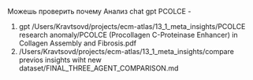 Можешь проверить почему Анализ chat gpt PCOLCE - 
1. gpt /Users/Kravtsovd/projects/ecm-atlas/13_1_meta_insights/PCOLCE research anomaly/PCOLCE (Procollagen C-Proteinase Enhancer) in Collagen Assembly and Fibrosis.pdf
2. /Users/Kravtsovd/projects/ecm-atlas/13_1_meta_insights/compare previos insights wiht new dataset/FINAL_THREE_AGENT_COMPARISON.md 
